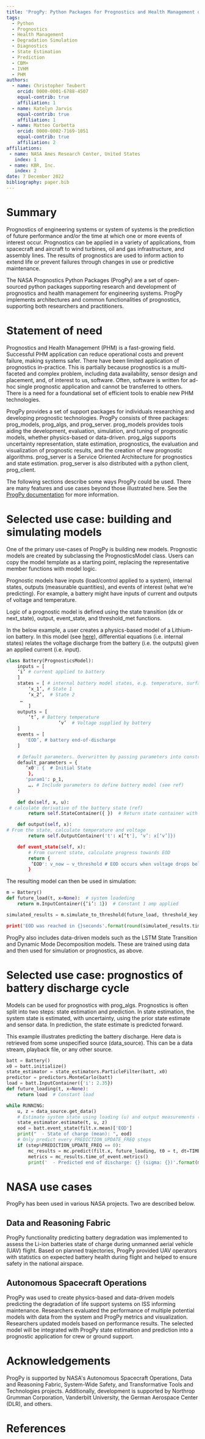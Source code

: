 ```yaml
---
title: 'ProgPy: Python Packages for Prognostics and Health Management of Engineering Systems'
tags:
  - Python
  - Prognostics
  - Health Management
  - Degradation Simulation
  - Diagnostics
  - State Estimation
  - Prediction
  - CBM+
  - IVHM
  - PHM
authors:
  - name: Christopher Teubert
    orcid: 0000-0001-6788-4507
    equal-contrib: true
    affiliation: 1
  - name: Katelyn Jarvis
    equal-contrib: true
    affiliation: 1
  - name: Matteo Corbetta
    orcid: 0000-0002-7169-1051
    equal-contrib: true
    affiliation: 2
affiliations:
 - name: NASA Ames Research Center, United States
   index: 1
 - name: KBR, Inc. 
   index: 2
date: 7 December 2022
bibliography: paper.bib
---
```


# Summary
Prognostics of engineering systems or system of systems is the prediction of future performance and/or the time at which one or more events of interest occur. Prognostics can be applied in a variety of applications, from spacecraft and aircraft to wind turbines, oil and gas infrastructure, and assembly lines. The results of prognostics are used to inform action to extend life or prevent failures through changes in use or predictive maintenance.

The NASA Prognostics Python Packages (ProgPy) are a set of open-sourced python packages supporting research and development of prognostics and health management for engineering systems. ProgPy implements architectures and common functionalities of prognostics, supporting both researchers and practitioners.

# Statement of need
Prognostics and Health Management (PHM) is a fast-growing field. Successful PHM application can reduce operational costs and prevent failure, making systems safer. There have been limited application of prognostics in-practice. This is partially because prognostics is a multi-faceted and complex problem, including data availability, sensor design and placement, and, of interest to us, software. Often, software is written for ad-hoc single prognostic application and cannot be transferred to others. There is a need for a foundational set of efficient tools to enable new PHM technologies. 

ProgPy provides a set of support packages for individuals researching and developing prognostic technologies. ProgPy consists of three packages: prog_models, prog_algs, and prog_server. prog_models provides tools aiding the development, evaluation, simulation, and tuning of prognostic models, whether physics-based or data-driven. prog_algs supports uncertainty representation, state estimation, prognostics, the evaluation and visualization of prognostic results, and the creation of new prognostic algorithms. prog_server is a Service Oriented Architecture for prognostics and state estimation. prog_server is also distributed with a python client, prog_client. 

The following sections describe some ways ProgPy could be used. There are many features and use cases beyond those illustrated here. See the [ProgPy documentation](https://nasa.github.io/progpy/index.html) for more information.

# Selected use case: building and simulating models
One of the primary use-cases of ProgPy is building new models. Prognostic models are created by subclassing the PrognosticsModel class. Users can copy the model template as a starting point, replacing the representative member functions with model logic.

Prognostic models have inputs (load/control applied to a system), internal states, outputs (measurable quantities), and events of interest (what we’re predicting). For example, a battery might have inputs of current and outputs of voltage and temperature.

Logic of a prognostic model is defined using the state transition (dx or next_state), output, event_state, and threshold_met functions.

In the below example, a user creates a physics-based model of a Lithium-ion battery. In this model (see [here]( https://github.com/nasa/prog_models/blob/ac7cf016996ac707a6588f41ac54ff747816552a/src/prog_models/models/battery_electrochem.py#L161)), differential equations (i.e. internal states) relates the voltage discharge from the battery (i.e. the outputs) given an applied current (i.e. input). 
```python
class Battery(PrognosticsModel):
    inputs = [
 	‘i’ # current applied to battery 
    ] 
    states = [ # internal battery model states, e.g. temperature, surface 			  potentials, etc. (see ref)
        ‘x_1’, # State 1
        ‘x_2’,  # State 2 
     …  
        ]
    outputs = [
        ‘t’, # Battery temperature
                   ‘v’  # Voltage supplied by battery
    ]
    events = [
       'EOD’, # battery end-of-discharge 
    ]

    # Default parameters. Overwritten by passing parameters into constructor
    default_parameters = {
       ’x0': {  # Initial State
        },
       'param1': p_1, 
        …. # Include parameters to define battery model (see ref)
    }
    
    def dx(self, x, u):
 # calculate derivative of the battery state (ref)
        return self.StateContainer({ })  # Return state container with derivative 

    def output(self, x):
# From the state, calculate temperature and voltage 
        return self.OutputContainer('t': x[‘t'], ‘v’: x[‘v’]})

    def event_state(self, x): 
        # From current state, calculate progress towards EOD
        return {
         ‘EOD': v_now – v_threshold # EOD occurs when voltage drops below						    threshold 
        }
```

The resulting model can then be used in simulation:
```python
m = Battery()
def future_load(t, x=None):  # system loadeding
    return m.InputContainer({‘i’: 1})  # Constant 1 amp applied

simulated_results = m.simulate_to_threshold(future_load, threshold_key‘=['EOD’], dt=0.005, save_freq=1, print = True)

print('EOD was reached in {}seconds'.format(round(simulated_results.times[-1],2)))
```

ProgPy also includes data-driven models such as the LSTM State Transition and Dynamic Mode Decomposition models. These are trained using data and then used for simulation or prognostics, as above.

# Selected use case: prognostics of battery discharge cycle
Models can be used for prognostics with prog_algs. Prognostics is often split into two steps: state estimation and prediction. In state estimation, the system state is estimated, with uncertainty, using the prior state estimate and sensor data. In prediction, the state estimate is predicted forward.

This example illustrates predicting the battery discharge. Here data is retrieved from some unspecified source (data_source). This can be a data stream, playback file, or any other source.

```python
batt = Battery()
x0 = batt.initialize()
state_estimator = state_estimators.ParticleFilter(batt, x0)
predictor = predictors.MonteCarlo(batt)
load = batt.InputContainer({'i': 2.35})
def future_loading(t, x=None):
    return load  # Constant load

while RUNNING:
    u, z = data_source.get_data()
    # Estimate system state using loading (u) and output measurements (z)
    state_estimator.estimate(t, u, z)  
    eod = batt.event_state(filt.x.mean)['EOD']
    print("  - State of charge (mean): ", eod)
    # Only predict every PREDICTION_UPDATE_FREQ steps
    if (step%PREDICTION_UPDATE_FREQ == 0):
        mc_results = mc.predict(filt.x, future_loading, t0 = t, dt=TIME_STEP)
        metrics = mc_results.time_of_event.metrics()
        print('  - Predicted end of discharge: {} (sigma: {})'.format(metrics['EOD']['mean'], metrics['EOD']['std']))
```

# NASA use cases
ProgPy has been used in various NASA projects. Two are described below.
## Data and Reasoning Fabric
ProgPy functionality predicting battery degradation was implemented to assess the Li-ion batteries state of charge during unmanned aerial vehicle (UAV) flight. Based on planned trajectories, ProgPy provided UAV operators with statistics on expected battery health during flight and helped to ensure safety in the national airspace. 

## Autonomous Spacecraft Operations
ProgPy was used to create physics-based and data-driven models predicting the degradation of life support systems on ISS informing maintenance. Researchers evaluated the performance of multiple potential models with data from the system and ProgPy metrics and visualization. Researchers updated models based on performance results. The selected model will be integrated with ProgPy state estimation and prediction into a prognostic application for crew or ground support.
# Acknowledgements
ProgPy is supported by NASA's Autonomous Spacecraft Operations, Data and Reasoning Fabric, System-Wide Safety, and Transformative Tools and Technologies projects. Additionally, development is supported by Northrop Grumman Corporation, Vanderbilt University, the German Aerospace Center (DLR), and others. 

# References
